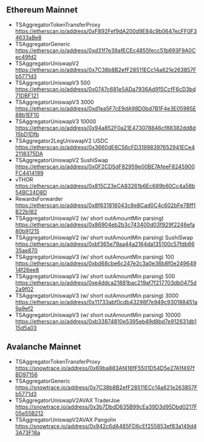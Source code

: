 ## Ethereum Mainnet

- TSAggregatorTokenTransferProxy https://etherscan.io/address/0xF892Fef9dA200d9E84c9b0647ecFF0F34633aBe8
- TSAggregatorGeneric https://etherscan.io/address/0xd31f7e39afECEc4855fecc51b693F9A0Cec49fd2
- TSAggregatorUniswapV2 https://etherscan.io/address/0x7C38b8B2efF28511ECc14a621e263857Fb5771d3
- TSAggregatorUniswapV3 500 https://etherscan.io/address/0x0747c681e5ADa7936Ad915CcfF6cD3bd71DBF121
- TSAggregatorUniswapV3 3000 https://etherscan.io/address/0xd1ea5F7cE9dA98D0bd7B1F4e3E05985E88b1EF10
- TSAggregatorUniswapV3 10000 https://etherscan.io/address/0x94a852F0a21E473078846cf88382dd8d15bD1Dfb
- TSAggregator2LegUniswapV2 USDC https://etherscan.io/address/0x3660dE6C56cFD31998397652941ECe42118375DA
- TSAggregatorUniswapV2 SushiSwap https://etherscan.io/address/0x0F2CD5dF82959e00BE7AfeeF8245900FC4414199
- vTHOR https://etherscan.io/address/0x815C23eCA83261b6Ec689b60Cc4a58b54BC24D8D
- RewardsForwarder https://etherscan.io/address/0x8f631816043c8e8Cad0C4c602bFe7Bff1B22b182
- TSAggregatorUniswapV2 (w/ short outAmountMin parsing) https://etherscan.io/address/0x86904eb2b3c743400d03f929f2246efa80b91215
- TSAggregatorUniswapV2 (w/ short outAmountMin parsing) SushiSwap https://etherscan.io/address/0xbf365e79aa44a2164da135100c57fdb6635ae870
- TSAggregatorUniswapV3 (w/ short outAmountMin parsing) 100 https://etherscan.io/address/0xbd68cbe6c247e2c3a0e36b8f0e24964914f26ee8
- TSAggregatorUniswapV3 (w/ short outAmountMin parsing) 500 https://etherscan.io/address/0xe4ddca21881bac219af7f217703db0475d2a9f02
- TSAggregatorUniswapV3 (w/ short outAmountMin parsing) 3000 https://etherscan.io/address/0x11733abf0cdb43298f7e949c930188451a9a9ef2
- TSAggregatorUniswapV3 (w/ short outAmountMin parsing) 10000 https://etherscan.io/address/0xb33874810e5395eb49d8bd7e912631db115d5a03

## Avalanche Mainnet

- TSAggregatorTokenTransferProxy https://snowtrace.io/address/0x69ba883Af416fF5501D54D5e27A1f497fBD97156
- TSAggregatorGeneric https://snowtrace.io/address/0x7C38b8B2efF28511ECc14a621e263857Fb5771d3
- TSAggregatorUniswapV2AVAX TraderJoe https://snowtrace.io/address/0x3b7DbdD635B99cEa39D3d95Dbd0217F05e55B212
- TSAggregatorUniswapV2AVAX Pangolin https://snowtrace.io/address/0x942c6dA485FD6cEf255853ef83a149d43A73F18a

